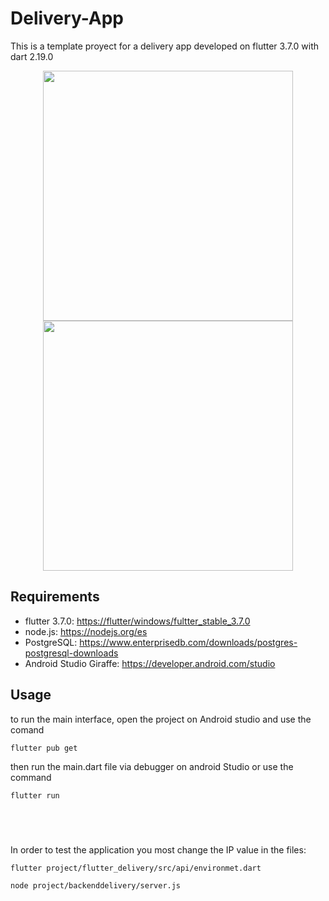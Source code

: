 # Delivery-App
This is a template proyect for a delivery app developed on flutter 3.7.0 with dart 2.19.0
<br>
<div align="center">
<image src='https://github.com/JackBlaze132/Delivery-App/assets/63567815/64ad2bde-397c-4963-93cc-02d731c8f83a' height="400" />
<image src='https://github.com/JackBlaze132/Delivery-App/assets/63567815/bcfcc51c-d771-4873-839e-7c8c0b993cc7' height="400" />
</div>




## Requirements
- flutter 3.7.0: <a href='https://storage.googleapis.com/flutter_infra_release/releases/stable/windows/flutter_windows_3.7.0-stable.zip'>https://flutter/windows/fultter_stable_3.7.0</a>
- node.js: https://nodejs.org/es
- PostgreSQL: https://www.enterprisedb.com/downloads/postgres-postgresql-downloads
- Android Studio Giraffe: https://developer.android.com/studio 

## Usage
to run the main interface, open the project on Android studio and use the comand
```
flutter pub get
```
then run the main.dart file via debugger on android Studio  or use the command
```
flutter run
```
##  
In order to test the application you most change the IP value in the files:
```
flutter project/flutter_delivery/src/api/environmet.dart
```
```
node project/backenddelivery/server.js
```
